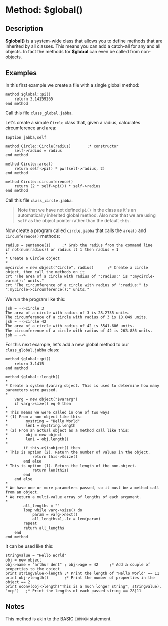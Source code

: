 # Method: $global()

<PageHeader />

## Description

 **\$global()** is a system-wide class that allows you to define methods that are inherited by all classes. This means you can add a catch-all for any and all objects. In fact the methods for **\$global** can even be called from non-objects.

## Examples

In this first example we create a file with a single global method:

```
method $global::pi()
    return 3.14159265
end method
```

Call this file `class_global.jabba`.

Let's create a simple `Circle` class that, given a radius, calculates circumference and area:

```
$option jabba,self

method Circle::Circle(radius)       ;* constructor
    self->radius = radius
end method

method Circle::area()
    return self->pi() * pwr(self->radius, 2)
end method

method Circle::circumference()
    return (2 * self->pi()) * self->radius
end method
```

Call this file `class_circle.jabba`.

>Note that we have not defined `pi()` in the class as it's an automatically inherited global method.
>Also note that we are using `self` as the object pointer rather than the default `this`.

Now create a program called `circle.jabba` that calls the `area()` and `circumference()` methods:

```
radius = sentence(1)     ;* Grab the radius from the command line
if not(num(radius)) or radius lt 1 then radius = 1
*
* Create a Circle object
*
mycircle = new object("Circle", radius)      ;* Create a circle object, then call the methods on it
crt "The area of a circle with radius of ":radius:" is ":mycircle->area():" units."
crt "The circumference of a circle with radius of ":radius:" is ":mycircle->circumference():" units."
```

We run the program like this:

```
jsh ~ -->circle 3
The area of a circle with radius of 3 is 28.2735 units.
The circumference of a circle with radius of 3 is 18.849 units.
jsh ~ -->circle 42
The area of a circle with radius of 42 is 5541.606 units.
The circumference of a circle with radius of 42 is 263.886 units.
jsh ~ -->
```

For this next example, let's add a new global method to our `class_global.jabba` class:

```
method $global::pi()
    return 3.1415
end method

method $global::length()
*
* Create a system $vararg object. This is used to determine how many parameters were passed.
*
    varg = new object("$vararg")
    if varg->size() eq 0 then
*
* This means we were called in one of two ways
* (1) From a non-object like this:
*        mystring = "Hello World"
*        len1 = mystring.length
* (2) From an actual object as a method call like this:
*        obj = new object
*        len1 = obj.length()
*
        if this->$isobject() then
* This is option (2). Return the number of values in the object.        
            return this->$size()
        end else
* This is option (1). Return the length of the non-object.        
            return len(this)
        end
    end else
*
* We have one or more parameters passed, so it must be a method call from an object.
* We return a multi-value array of lengths of each argument.
*    
        all_lengths = ""
        loop while varg->size() do
            param = varg->next()
            all_lengths<1,-1> = len(param)
        repeat
        return all_lengths
    end
end method
```

It can be used like this:

```
stringvalue = "Hello World"
obj = new object
obj->name = "arthur dent" ; obj->age = 42     ;* Add a couple of properties to the object
print stringvalue->length ;* Print the length of "Hello World" == 11
print obj->length()       ;* Print the number of properties in the object == 2
print oconv(obj->length("This is a much longer string", stringvalue), "mcp")   ;* Print the lengths of each passed string == 28]11
```

## Notes

This method is akin to the BASIC `COMMON` statement.
  
<PageFooter />
